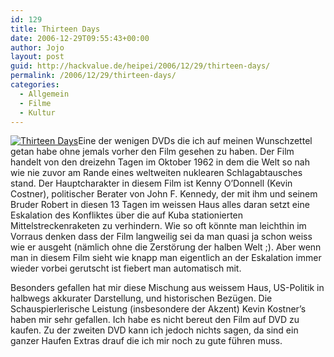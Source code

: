 ```yaml
---
id: 129
title: Thirteen Days
date: 2006-12-29T09:55:43+00:00
author: Jojo
layout: post
guid: http://hackvalue.de/heipei/2006/12/29/thirteen-days/
permalink: /2006/12/29/thirteen-days/
categories:
  - Allgemein
  - Filme
  - Kultur
---
```

[<img data-echo="/weblog/2006/12/thirteen_days.jpg" alt="Thirteen Days" class="alignleft" />](http://www.amazon.de/Thirteen-Days-DVDs-Kevin-Costner/dp/B00079QYHW/ "Thirteen Days")Eine der wenigen DVDs die ich auf meinen Wunschzettel getan habe ohne jemals vorher den Film gesehen zu haben. Der Film handelt von den dreizehn Tagen im Oktober 1962 in dem die Welt so nah wie nie zuvor am Rande eines weltweiten nuklearen Schlagabtausches stand. Der Hauptcharakter in diesem Film ist Kenny O&#8217;Donnell (Kevin Costner), politischer Berater von John F. Kennedy, der mit ihm und seinem Bruder Robert in diesen 13 Tagen im weissen Haus alles daran setzt eine Eskalation des Konfliktes über die auf Kuba stationierten Mittelstreckenraketen zu verhindern. Wie so oft könnte man leichthin im Vorraus denken dass der Film langweilig sei da man quasi ja schon weiss wie er ausgeht (nämlich ohne die Zerstörung der halben Welt ;). Aber wenn man in diesem Film sieht wie knapp man eigentlich an der Eskalation immer wieder vorbei gerutscht ist fiebert man automatisch mit.
  
Besonders gefallen hat mir diese Mischung aus weissem Haus, US-Politik in halbwegs akkurater Darstellung, und historischen Bezügen. Die Schauspierlerische Leistung (insbesondere der Akzent) Kevin Kostner&#8217;s haben mir sehr gefallen. Ich habe es nicht bereut den Film auf DVD zu kaufen. Zu der zweiten DVD kann ich jedoch nichts sagen, da sind ein ganzer Haufen Extras drauf die ich mir noch zu gute führen muss.
